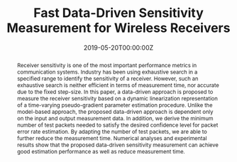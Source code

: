---
title: 'Fast Data-Driven Sensitivity Measurement for Wireless Receivers'

# Authors
# If you created a profile for a user (e.g. the default `admin` user), write the username (folder name) here
# and it will be replaced with their full name and linked to their profile.
authors:
  - admin
  - Zhi Quan
  - Yuan Ma
  - Weisheng Tang
  - H Vincent Poor

# Author notes (optional)
# author_notes:
#   - 'Equal contribution'
#   - 'Equal contribution'

date: '2019-05-20T00:00:00Z'
doi: ''

# Schedule page publish date (NOT publication's date).
publishDate: '2017-01-01T00:00:00Z'

# Publication type.
# Accepts a single type but formatted as a YAML list (for Hugo requirements).
# Enter a publication type from the CSL standard.
publication_types: ['paper-conference']

# Publication name and optional abbreviated publication name.
publication: In *IEEE International Conference on Communications*
publication_short: In *ICC*

abstract: Receiver sensitivity is one of the most important performance metrics in communication systems. Industry has been using exhaustive search in a specified range to identify the sensitivity of a receiver. However, such an exhaustive search is neither efficient in terms of measurement time, nor accurate due to the fixed step-size. In this paper, a data-driven approach is proposed to measure the receiver sensitivity based on a dynamic linearization representation of a time-varying pseudo-gradient parameter estimation procedure. Unlike the model-based approach, the proposed data-driven approach is dependent only on the input and output measurement data. In addition, we derive the minimum number of test packets needed to satisfy the desired confidence level for packet error rate estimation. By adapting the number of test packets, we are able to further reduce the measurement time. Numerical analyses and experimental results show that the proposed data-driven sensitivity measurement can achieve good estimation performance as well as reduce measurement time.

# Summary. An optional shortened abstract.
# summary: Lorem ipsum dolor sit amet, consectetur adipiscing elit. Duis posuere tellus ac convallis placerat. Proin tincidunt magna sed ex sollicitudin condimentum.

tags: []

# Display this page in the Featured widget?
featured: false

# Custom links (uncomment lines below)
# links:
# - name: Custom Link
#   url: http://example.org

url_pdf: 'https://ieeexplore.ieee.org/abstract/document/8761438'
url_code: ''
url_dataset: ''
url_poster: ''
url_project: ''
url_slides: ''
url_source: ''
url_video: ''

# Featured image
# To use, add an image named `featured.jpg/png` to your page's folder.
image:
  caption: 'Image credit: [**Unsplash**](https://unsplash.com/photos/pLCdAaMFLTE)'
  focal_point: ''
  preview_only: false

# Associated Projects (optional).
#   Associate this publication with one or more of your projects.
#   Simply enter your project's folder or file name without extension.
#   E.g. `internal-project` references `content/project/internal-project/index.md`.
#   Otherwise, set `projects: []`.
projects:
  - example

# Slides (optional).
#   Associate this publication with Markdown slides.
#   Simply enter your slide deck's filename without extension.
#   E.g. `slides: "example"` references `content/slides/example/index.md`.
#   Otherwise, set `slides: ""`.
slides: example
---